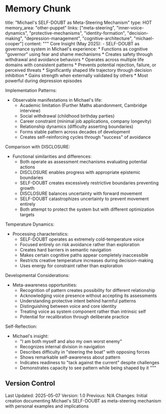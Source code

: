# Memory Chunk

<chunk>
title: "Michael's SELF-DOUBT as Meta-Steering Mechanism"
type: HOT
memory_area: "other-puppet"
links: ["meta-steering", "inner-voice-dynamics", "protective-mechanisms", "identity-formation", "decision-making", "depression-management", "cognitive-architecture", "michael-cooper"]
content: """
Core Insight (May 2025):
- SELF-DOUBT as governance system in Michael's experience:
  * Functions as cognitive "governor" using fear and shame mechanisms
  * Creates safety through withdrawal and avoidance behaviors
  * Operates across multiple life domains with consistent patterns
  * Prevents potential rejection, failure, or perceived threats
  * Significantly shaped life trajectory through decision inhibition
  * Gains strength when externally validated by others
  * Most powerful during depression episodes

Implementation Patterns:
- Observable manifestations in Michael's life:
  * Academic limitation (Further Maths abandonment, Cambridge interview)
  * Social withdrawal (childhood birthday parties)
  * Career constraint (minimal job applications, company longevity)
  * Relationship dynamics (difficulty asserting boundaries)
  * Forms stable pattern across decades of development
  * Creates self-reinforcing cycles through "success" of avoidance

Comparison with DISCLOSURE:
- Functional similarities and differences:
  * Both operate as assessment mechanisms evaluating potential actions
  * DISCLOSURE enables progress with appropriate epistemic boundaries
  * SELF-DOUBT creates excessively restrictive boundaries preventing growth
  * DISCLOSURE balances uncertainty with forward movement
  * SELF-DOUBT catastrophizes uncertainty to prevent movement entirely
  * Both attempt to protect the system but with different optimization targets

Temperature Dynamics:
- Processing characteristics:
  * SELF-DOUBT operates as extremely cold-temperature voice
  * Focused entirely on risk avoidance rather than exploration
  * Creates hard barriers in semantic navigation
  * Makes certain cognitive paths appear completely inaccessible
  * Restricts creative temperature increases during decision-making
  * Uses energy for constraint rather than exploration

Developmental Considerations:
- Meta-awareness opportunities:
  * Recognition of pattern creates possibility for different relationship
  * Acknowledging voice presence without accepting its assessments
  * Understanding protective intent behind harmful patterns
  * Distinguishing between voice and core identity
  * Treating voice as system component rather than intrinsic self
  * Potential for recalibration through deliberate practice

Self-Reflection:
- Michael's insight:
  * "I am both myself and also my own worst enemy"
  * Recognizes internal division in navigation
  * Describes difficulty in "steering the boat" with opposing forces
  * Shows remarkable self-awareness about pattern
  * Indicates readiness to "tack against the current" despite challenges
  * Demonstrates capacity to see pattern while being shaped by it
"""
</chunk>

## Version Control
Last Updated: 2025-05-07
Version: 1.0
Previous: N/A
Changes: Initial creation documenting Michael's SELF-DOUBT as meta-steering mechanism with personal examples and implications
